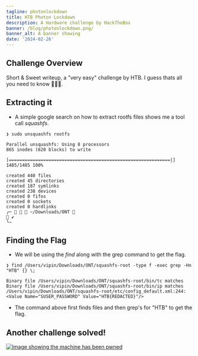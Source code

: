 ```yaml
---
tagline: photonlockdown
title: HTB Photon Lockdown
description: A Hardware challenge by HackTheBox
banner: /blog/photonlockdown.png/
banner_alt: A banner showing
date: '2024-02-26'
---
```

## Challenge Overview

Short & Sweet writeup, a "very easy" challenge by HTB. I guess thats all you need to know 🤷🏾‍♂️.

## Extracting it

- A simple google search on how to extract rootfs files shows me a tool call *squashfs*.

```bash:Terminal
❯ sudo unsquashfs rootfs

Parallel unsquashfs: Using 8 processors
865 inodes (620 blocks) to write

[=============================================================|] 1485/1485 100%

created 440 files
created 45 directories
created 187 symlinks
created 238 devices
created 0 fifos
created 0 sockets
created 0 hardlinks
╭─    ~/Downloads/ONT                                                   ✔
╰─
```

## Finding the Flag

- We will be using the *find* along with the grep command to get the flag.

```bash:Terminal
❯ find /Users/vipin/Downloads/ONT/squashfs-root -type f -exec grep -Hn "HTB" {} \;

Binary file /Users/vipin/Downloads/ONT/squashfs-root/bin/tc matches
Binary file /Users/vipin/Downloads/ONT/squashfs-root/bin/ip matches
/Users/vipin/Downloads/ONT/squashfs-root/etc/config_default.xml:244:<Value Name="SUSER_PASSWORD" Value="HTB{REDACTED}"/>
```

- The command above first finds files and then grep's for "HTB" to get the flag.
  
## Another challenge solved!

[![Image showing the machine has been pwned](/blog/photonlockdownpics/pwnedphoton.png)](https://www.hackthebox.com/achievement/challenge/1573144/548)

